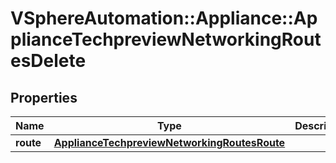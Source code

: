 # VSphereAutomation::Appliance::ApplianceTechpreviewNetworkingRoutesDelete

## Properties
Name | Type | Description | Notes
------------ | ------------- | ------------- | -------------
**route** | [**ApplianceTechpreviewNetworkingRoutesRoute**](ApplianceTechpreviewNetworkingRoutesRoute.md) |  | 


